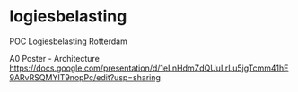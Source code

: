 # logiesbelasting
POC Logiesbelasting Rotterdam

A0 Poster - Architecture
https://docs.google.com/presentation/d/1eLnHdmZdQUuLrLu5jgTcmm41hE9ARvRSQMYIT9nopPc/edit?usp=sharing
